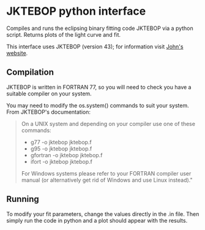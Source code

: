 # JKTEBOP python interface

Compiles and runs the eclipsing binary fitting code JKTEBOP via a python script. Returns plots of the light curve and fit.

This interface uses JKTEBOP (version 43); for information visit [John's website](http://www.astro.keele.ac.uk/~jkt/codes/jktebop.html).


Compilation
-----------

JKTEBOP is written in FORTRAN 77, so you will need to check you have a suitable compiler on your system.

You may need to modify the os.system() commands to suit your system. From JKTEBOP's documentation:

> On a UNIX system and depending on your compiler use one of these commands:
> * g77 -o jktebop jktebop.f
> * g95 -o jktebop jktebop.f
> * gfortran -o jktebop jktebop.f
> * ifort -o jktebop jktebop.f
>
> For Windows systems please refer to your FORTRAN compiler user manual (or alternatively get rid of Windows and use Linux instead)."


Running
-------

To modify your fit parameters, change the values directly in the .in file. Then simply run the code in python and a plot should appear with the results.
